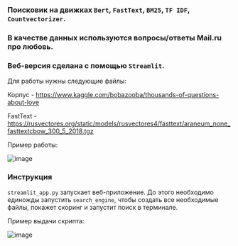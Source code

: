 ### Поисковик на движках `Bert`, `FastText`, `BM25`, `TF IDF`, `Countvectorizer`.<br>
### В качестве данных используются вопросы/ответы Mail.ru про любовь.<br>
### Веб-версия сделана с помощью `Streamlit`.<p>

Для работы нужны следующие файлы:<p>
Корпус - https://www.kaggle.com/bobazooba/thousands-of-questions-about-love<p>
FastText - https://rusvectores.org/static/models/rusvectores4/fasttext/araneum_none_fasttextcbow_300_5_2018.tgz<p>

Пример работы:<p>
![image](https://github.com/Vazelisk/IS_HWS/blob/master/example.gif)

### Инструкция
`streamlit_app.py` запускает веб-приложение. До этого необходимо единожды запустить `search_engine`, чтобы создать все необходимые файлы, покажет скоринг и запустит поиск в терминале.

Пример выдачи скрипта:<p>
![image](https://user-images.githubusercontent.com/42929213/137906245-d96a1542-4d2c-4fc5-a6eb-9ccbdc06b2ac.png)
